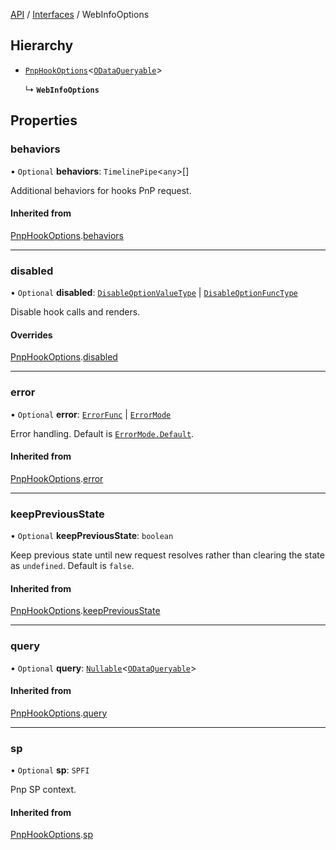 [API](../index.md) / [Interfaces](index.md)  / WebInfoOptions

## Hierarchy

- [`PnpHookOptions`](PnpHookOptions.md)<[`ODataQueryable`](ODataQueryable.md)\>

  ↳ **`WebInfoOptions`**

## Properties

### behaviors

• `Optional` **behaviors**: `TimelinePipe`<`any`\>[]

Additional behaviors for hooks PnP request.

#### Inherited from

[PnpHookOptions](PnpHookOptions.md).[behaviors](PnpHookOptions.md#behaviors)

___

### disabled

• `Optional` **disabled**: [`DisableOptionValueType`](../Types/DisableOptionType.md#disableoptionvaluetype) \| [`DisableOptionFuncType`](../Types/DisableOptionType.md#disableoptionfunctype)

Disable hook calls and renders.

#### Overrides

[PnpHookOptions](PnpHookOptions.md).[disabled](PnpHookOptions.md#disabled)

___

### error

• `Optional` **error**: [`ErrorFunc`](../Types/ErrorFunc.md#errorfunc) \| [`ErrorMode`](../Enums/ErrorMode.md)

Error handling. Default is [`ErrorMode.Default`](../Enums/ErrorMode.md#default).

#### Inherited from

[PnpHookOptions](PnpHookOptions.md).[error](PnpHookOptions.md#error)

___

### keepPreviousState

• `Optional` **keepPreviousState**: `boolean`

Keep previous state until new request resolves rather than clearing the state as `undefined`. Default is `false`.

#### Inherited from

[PnpHookOptions](PnpHookOptions.md).[keepPreviousState](PnpHookOptions.md#keeppreviousstate)

___

### query

• `Optional` **query**: [`Nullable`](../Types/NullableT.md)<[`ODataQueryable`](ODataQueryable.md)\>

#### Inherited from

[PnpHookOptions](PnpHookOptions.md).[query](PnpHookOptions.md#query)

___

### sp

• `Optional` **sp**: `SPFI`

Pnp SP context.

#### Inherited from

[PnpHookOptions](PnpHookOptions.md).[sp](PnpHookOptions.md#sp)